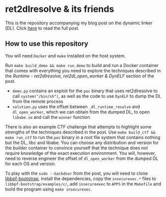 # ret2dlresolve & its friends

This is the repository accompanying my blog post on the dynamic linker (DL). Click [here]() to read the full post.

## How to use this repository

You will need `Docker` and `make` installed on the host system.

Run `make build_demo && make run_demo` to build and run a Docker container that comes with everything you need to explore the techniques described in the 
*Runtime - ret2dlresolve, ret2dl_open_worker & DynELF* section of the post.
- `demo.py` contains an exploit for the `poc` binary that uses ret2dlresolve to call `system("/bin/sh")`, as well as
  the code to use `DynELF` to dump the DL from the remote process
- `solution.py` uses the offset between `_dl_runtime_resolve` and `dl_open_worker`, which we can obtain from the dumped DL, to open `libabe.so` and
  call the `winner` function

There is also an example CTF challenge that attempts to highlight some strengths of the techniques described in the post.
Use `make build_ctf && make run_ctf` to run the `poc` binary in a root file system that contains nothing but the DL, libc and libabe.
You can choose any distribution and version for the *builder* container to convince yourself that the technique does not require knowledge
of the exact execution environment. You will, however, need to reverse engineer the offset of `dl_open_worker` from the dumped DL for each OS and version.

To play with the `sudo --backdoor` from the post, you will need to clone [libbpf-bootstrap](https://github.com/libbpf/libbpf-bootstrap), install the 
dependencies, copy the `insecurexec.*` files to `libbpf-bootstrap/examples/c/`, add `insecureexec` to `APPS` in the `Makefile` and build the program
using `make insecurexec`.
